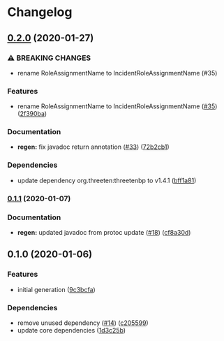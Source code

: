 # Changelog

## [0.2.0](https://www.github.com/googleapis/java-irm/compare/v0.1.1...v0.2.0) (2020-01-27)


### ⚠ BREAKING CHANGES

* rename RoleAssignmentName to IncidentRoleAssignmentName (#35)

### Features

* rename RoleAssignmentName to IncidentRoleAssignmentName ([#35](https://www.github.com/googleapis/java-irm/issues/35)) ([2f390ba](https://www.github.com/googleapis/java-irm/commit/2f390ba129c2bf3637f19e96ac3282b7a3d5a4d5))


### Documentation

* **regen:** fix javadoc return annotation ([#33](https://www.github.com/googleapis/java-irm/issues/33)) ([72b2cb1](https://www.github.com/googleapis/java-irm/commit/72b2cb1df34d54b7d64fe6091002739b926d5406))


### Dependencies

* update dependency org.threeten:threetenbp to v1.4.1 ([bff1a81](https://www.github.com/googleapis/java-irm/commit/bff1a81bd813d7bdfcc8cf5660b0d199233ff70d))

### [0.1.1](https://www.github.com/googleapis/java-irm/compare/v0.1.0...v0.1.1) (2020-01-07)


### Documentation

* **regen:** updated javadoc from protoc update ([#18](https://www.github.com/googleapis/java-irm/issues/18)) ([cf8a30d](https://www.github.com/googleapis/java-irm/commit/cf8a30d50de816287c7d0cc1f7f8d366699f6e4d))

## 0.1.0 (2020-01-06)


### Features

* initial generation ([9c3bcfa](https://www.github.com/googleapis/java-irm/commit/9c3bcfaaf149bed834ab2c6154befb3a175114ee))


### Dependencies

* remove unused dependency ([#14](https://www.github.com/googleapis/java-irm/issues/14)) ([c205599](https://www.github.com/googleapis/java-irm/commit/c2055991d0ce9f4abfbbde1aae17510238da2276))
* update core dependencies ([1d3c25b](https://www.github.com/googleapis/java-irm/commit/1d3c25b4cb5ced269abe049422cdc28775cf33cd))

